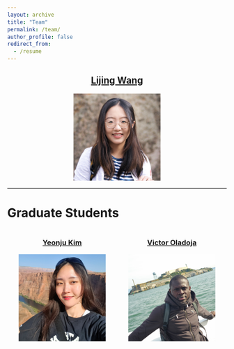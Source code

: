 ```yaml
---
layout: archive
title: "Team"
permalink: /team/
author_profile: false
redirect_from:
  - /resume
---
```


<div style="text-align: center;">
    <h2><a href="/">Lijing Wang</a></h2>
    <a href="/">
        <img src="https://raw.githubusercontent.com/lijingwang/lijingwang.github.io/master/images/Lijing_profile_old2.JPG" alt="Lijing Wang" width="200"/>
    </a>
</div>

---

# Graduate Students

<div style="display: flex; justify-content: space-around; text-align: center;">
    <div>
        <h3><a href="/yeonju-kim/">Yeonju Kim</a></h3>
        <a href="/yeonju-kim/">
            <img src="https://raw.githubusercontent.com/lijingwang/lijingwang.github.io/master/images/Yeonju_Kim_2024.jpg" alt="Yeonju Kim" width="200"/>
        </a>
    </div>
    <div>
        <h3><a href="/victor-oladoja/">Victor Oladoja</a></h3>
        <a href="/victor-oladoja/">
            <img src="https://raw.githubusercontent.com/lijingwang/lijingwang.github.io/master/images/Victor_Oladoja_2024.jpg" alt="Victor Oladoja" width="200"/>
        </a>
    </div>
</div>
